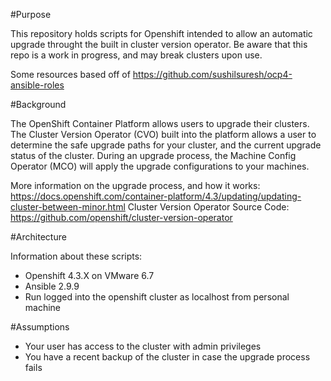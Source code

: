#Purpose

This repository holds scripts for Openshift intended to allow an automatic upgrade throught the built in cluster version operator. Be aware that this repo is a work in progress, and may break clusters upon use.

Some resources based off of https://github.com/sushilsuresh/ocp4-ansible-roles

#Background

The OpenShift Container Platform allows users to upgrade their clusters. The Cluster Version Operator (CVO) built into the platform allows a user to determine the safe upgrade paths for your cluster, and the current upgrade status of the cluster. During an upgrade process, the Machine Config Operator (MCO) will apply the upgrade configurations to your machines.

More information on the upgrade process, and how it works: https://docs.openshift.com/container-platform/4.3/updating/updating-cluster-between-minor.html
Cluster Version Operator Source Code: https://github.com/openshift/cluster-version-operator

#Architecture

Information about these scripts:
* Openshift 4.3.X on VMware 6.7
* Ansible 2.9.9
* Run logged into the openshift cluster as localhost from personal machine

#Assumptions

* Your user has access to the cluster with admin privileges
* You have a recent backup of the cluster in case the upgrade process fails
